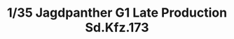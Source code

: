 ---
layout: product
title: "1/35 Jagdpanther G1 Late Production Sd.Kfz.173"
price: "7000" 
desc: "Maketa"
img_path: "/assets/img/TAKO2106.jpg"
brand: "N/A"
available: false
special_offer: false
new: false
soon: false
cat: "010000"
subcat: "010200"
subsubcat: "0N/A"
sifra: "TAKO2106"
popular: true
---
